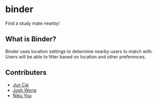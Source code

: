 # binder
Find a study mate nearby!

## What is Binder?
Binder uses location settings to determine nearby users to match with. Users will be able to filter based on location and other preferences.

## Contributers
- [Jun Cai](https://github.com/JIAJUNATBCIT "Jun's Github")
- [Josh Wong](https://github.com/jtw10 "Josh's Github")
- [Niku You](https://github.com/NikuYou "Niku's Github")
